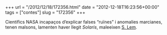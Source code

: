 +++
url = "/2012/12/18/172356.html"
date = "2012-12-18T16:23:56+00:00"
tags = ["contes"]
slug = "172356"
+++

Científics NASA incapaços d’explicar falses “ruïnes” i anomalies marcianes, tenen malsons, lamenten haver llegit *Solaris*, maleeixen [S. Lem](http://en.wikipedia.org/wiki/Stanislaw_Lem).
